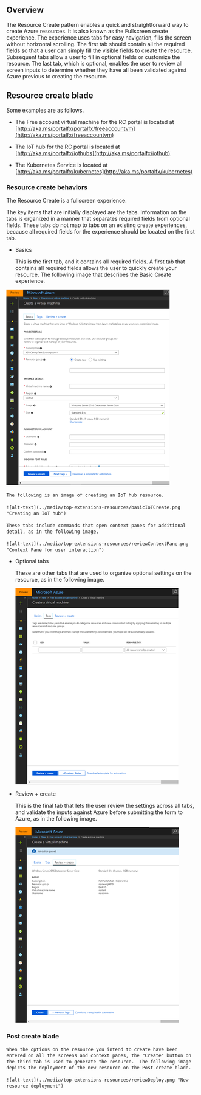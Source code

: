 
<a name="overview"></a>
## Overview

The Resource Create pattern enables a quick and straightforward way to create Azure resources. It is also known as the Fullscreen create experience. The experience uses tabs for easy navigation, fills the screen without horizontal scrolling.  The first tab should contain all the required fields so that a user can simply fill the visible fields to create the resource.  Subsequent tabs allow a user to fill in optional fields or customize the resource. The last tab, which is optional, enables the user to review all screen inputs to determine whether they have all been validated against Azure previous to creating the resource.

<a name="resource-create-blade"></a>
## Resource create blade

Some examples are as follows.

* The  Free account virtual machine for the RC portal is located at   [http://aka.ms/portalfx/portalfx/freeaccountvm](http://aka.ms/portalfx/freeaccountvm)

* The IoT hub for the RC portal is located at [http://aka.ms/portalfx/iothubs](http://aka.ms/portalfx/iothub)

 * The Kubernetes Service is located at [http://aka.ms/portalfx/kubernetes](http://aka.ms/portalfx/kubernetes)

<a name="resource-create-blade-resource-create-behaviors"></a>
### Resource create behaviors

The Resource Create  is a fullscreen experience. 

The key items that are initially  displayed are the tabs.  Information on the tabs is organized in a manner that separates required fields from optional fields. These tabs do not map to tabs on an existing create experiences, because all required fields for the experience should be located on the first tab.

* Basics

    This is the first tab, and it contains all required fields. A first tab  that contains all required fields allows the user to quickly create your resource. The  following image that describes the Basic Create experience.

![alt-text](../media/top-extensions-resources/basicCreate.png "Resource basic tab")

    The following is an image of creating an IoT hub resource.

    ![alt-text](../media/top-extensions-resources/basicIoTCreate.png "Creating an IoT hub")

    These tabs include commands that open context panes for additional detail, as in the following image.
      
    ![alt-text](../media/top-extensions-resources/reviewContextPane.png "Context Pane for user interaction")


* Optional tabs

    These are other tabs that are used to organize optional settings on the resource, as in the following image.

  
    ![alt-text](../media/top-extensions-resources/optionalCreate.png "Resource option tab")

* Review + create
 
    This is the final tab that lets the user review the settings across all tabs, and validate the inputs against Azure before submitting the form to Azure, as in the following image.
      
    ![alt-text](../media/top-extensions-resources/reviewCreate.png "Resource review tab")

<a name="resource-create-blade-post-create-blade"></a>
### Post create blade

    When the options on the resource you intend to create have been entered on all the screens and context panes, the "Create" button on the third tab is used to generate the resource.  The following image depicts the deployment of the new resource on the Post-create blade.
        
    ![alt-text](../media/top-extensions-resources/reviewDeploy.png "New resource deployment")
